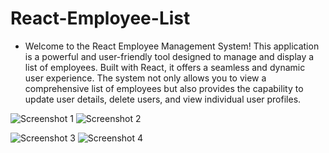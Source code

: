 # React-Employee-List

* Welcome to the React Employee Management System! This application is a powerful and user-friendly tool designed to manage and display a list of employees. Built with React, it offers a seamless and dynamic user experience. The system not only allows you to view a  comprehensive list of employees but also provides the capability to update user details, delete users, and view individual user profiles.


![Screenshot 1](https://github.com/americanoame/React-Employee-List/raw/main/assets/77306236/8366a4ad-c520-400a-9944-65a694082ec5)
![Screenshot 2](https://github.com/americanoame/React-Employee-List/raw/main/assets/77306236/e87c0e1c-931f-45a9-9461-45af65b76575)

![Screenshot 3](https://github.com/americanoame/React-Employee-List/raw/main/assets/77306236/fd51e7ab-a97d-4e03-bee0-9395137d2bad)
![Screenshot 4](https://github.com/americanoame/React-Employee-List/raw/main/assets/77306236/5a92ac78-98b3-4b38-ae78-67feaf95ad77)

